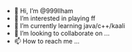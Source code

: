 - 👋 Hi, I’m @999Ilham
- 👀 I’m interested in playing ff
- 🌱 I’m currently learning java/c++/kaali
- 💞️ I’m looking to collaborate on ...
- 📫 How to reach me ...

<!---
999Ilham/999Ilham is a ✨ special ✨ repository because its `README.md` (this file) appears on your GitHub profile.
You can click the Preview link to take a look at your changes.
--->
